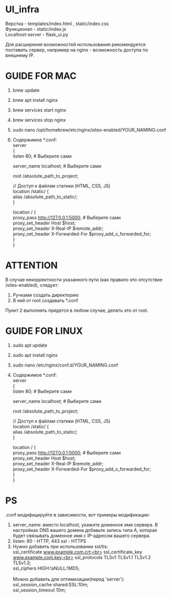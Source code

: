 # UI_infra

Верстка - templates/index.html , static/index.css<br>
Функционал - static/index.js<br>
Localhost-server - flask_ui.py<br>

Для расширения возможностей использования рекомендуется поставить сервер, например на nginx - возможность доступа по внешнему IP. 

# GUIDE FOR MAC 

1) brew update

2) brew apt install nginx

3) brew services start nginx

4) brew services stop nginx

5) sudo nano /opt/homebrew/etc/nginx/sites-enabled/YOUR_NAMING.conf

6) Содержимое *.conf:<br>
server <br>
{<br>
   listen 80; # Выберите сами<br>
   
   server_name localhost; # Выберите сами<br>
   
   root /absolute_path_to_project;<br>

   // Доступ к файлам статики (HTML, CSS, JS)<br>
   location /static/ {<br>
       alias /absolute_path_to_static/;<br>
   }<br>

   location / {<br>
       proxy_pass http://127.0.0.1:5000; # Выберите сами<br>
       proxy_set_header Host $host;<br>
       proxy_set_header X-Real-IP $remote_addr;<br>
       proxy_set_header X-Forwarded-For $proxy_add_x_forwarded_for;<br>
   }<br>
}<br>

# ATTENTION 
В случае некорректности указанного пути (как правило это отсутствие /sites-enabled), следует: 
1) Ручками создать директорию 
2) В ней от root создавать *.conf 

Пункт 2 выполнять придется в любом случае, делать это от root. 

# GUIDE FOR LINUX 

1) sudo apt update 

2) sudo apt install nginx 

3) sudo nano /etc/nginx/conf.d/YOUR_NAMING.conf

4) Содержимое *.conf:<br>
server <br>
{<br>
   listen 80; # Выберите сами<br>
   
   server_name localhost; # Выберите сами<br>
   
   root /absolute_path_to_project;<br>

   // Доступ к файлам статики (HTML, CSS, JS)<br>
   location /static/ {<br>
       alias /absolute_path_to_static/;<br>
   }<br>

   location / {<br>
       proxy_pass http://127.0.0.1:5000; # Выберите сами<br>
       proxy_set_header Host $host;<br>
       proxy_set_header X-Real-IP $remote_addr;<br>
       proxy_set_header X-Forwarded-For $proxy_add_x_forwarded_for;<br>
   }<br>
}<br>

# PS 
.conf модифицируйте в зависимости, вот примеры модификации:<br>
1) server_name: вместо localhost, укажите доменное имя сервера. В настройках DNS вашего домена добавьте запись типа A, которая будет связывать доменное имя с IP-адресом вашего сервера.<br>
2) listen: 80 - HTTP, 443 ssl - HTTPS<br>
3) Нужно добавить при использовании ssl/tls:<br>
    ssl_certificate     www.example.com.crt;<br>
    ssl_certificate_key www.example.com.key;<br>
    ssl_protocols       TLSv1 TLSv1.1 TLSv1.2 TLSv1.3;<br>
    ssl_ciphers         HIGH:!aNULL:!MD5;<br><br>
   Можно добавить для оптимизации(перед 'server'):<br>
    ssl_session_cache   shared:SSL:10m;<br>
    ssl_session_timeout 10m;<br>